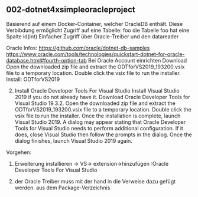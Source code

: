 ﻿
## 002-dotnet4xsimpleoracleproject
Basierend auf einem Docker-Container, welcher OracleDB enthält.
Diese Verbibdung ermöglicht Zugriff auf eine Tabelle: foo
die Tabelle foo hat eine Spalte id(int)
Einfacher Zugriff über Oracle-Treiber und den datareader

Oracle Infos:
https://github.com/oracle/dotnet-db-samples
https://www.oracle.com/tools/technologies/quickstart-dotnet-for-oracle-database.html#fourth-option-tab
Bei Oracle Account einrichten
Download
Open the downloaded zip file and extract the ODTforVS2019_193200.vsix file to a temporary location. Double click the vsix file to run the installer.
Install:
ODTforVS2019



2. Install Oracle Developer Tools For Visual Studio
Install Visual Studio 2019 if you do not already have it.
Download Oracle Developer Tools for Visual Studio 19.3.2.
Open the downloaded zip file and extract the ODTforVS2019_193200.vsix file to a temporary location. Double click the vsix file to run the installer.
Once the installation is complete, launch Visual Studio 2019.
A dialog may appear stating that Oracle Developer Tools for Visual Studio
needs to perform additional configuration.
If it does, close Visual Studio then follow the prompts in the dialog. 
Once the dialog finishes, launch Visual Studio 2019 again.

Vorgehen:
1. Erweiterung installieren -> VS-> extension->hinzufügen :Oracle Developer Tools For Visual Studio


2. der Oracle Treiber muss mit der hand in die Verweise dazu gefügt werden.
aus dem Package-Verzeichnis


